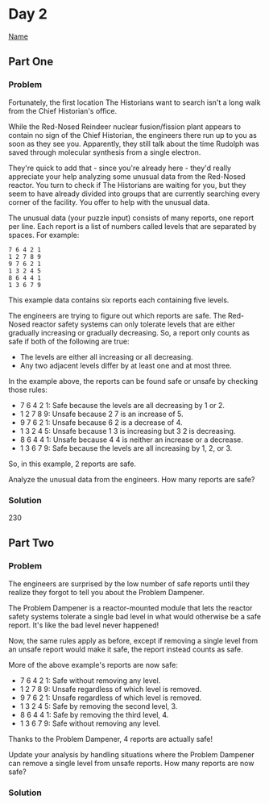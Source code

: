 # Day 2

[Name](https://adventofcode.com/2024/day/2)

## Part One

### Problem

Fortunately, the first location The Historians want to search isn't a long walk from the Chief Historian's office.

While the Red-Nosed Reindeer nuclear fusion/fission plant appears to contain no sign of the Chief Historian, the engineers there run up to you as soon as they see you. Apparently, they still talk about the time Rudolph was saved through molecular synthesis from a single electron.

They're quick to add that - since you're already here - they'd really appreciate your help analyzing some unusual data from the Red-Nosed reactor. You turn to check if The Historians are waiting for you, but they seem to have already divided into groups that are currently searching every corner of the facility. You offer to help with the unusual data.

The unusual data (your puzzle input) consists of many reports, one report per line. Each report is a list of numbers called levels that are separated by spaces. For example:

```
7 6 4 2 1
1 2 7 8 9
9 7 6 2 1
1 3 2 4 5
8 6 4 4 1
1 3 6 7 9
```

This example data contains six reports each containing five levels.

The engineers are trying to figure out which reports are safe. The Red-Nosed reactor safety systems can only tolerate levels that are either gradually increasing or gradually decreasing. So, a report only counts as safe if both of the following are true:

-   The levels are either all increasing or all decreasing.
-   Any two adjacent levels differ by at least one and at most three.

In the example above, the reports can be found safe or unsafe by checking those rules:

-   7 6 4 2 1: Safe because the levels are all decreasing by 1 or 2.
-   1 2 7 8 9: Unsafe because 2 7 is an increase of 5.
-   9 7 6 2 1: Unsafe because 6 2 is a decrease of 4.
-   1 3 2 4 5: Unsafe because 1 3 is increasing but 3 2 is decreasing.
-   8 6 4 4 1: Unsafe because 4 4 is neither an increase or a decrease.
-   1 3 6 7 9: Safe because the levels are all increasing by 1, 2, or 3.

So, in this example, 2 reports are safe.

Analyze the unusual data from the engineers. How many reports are safe?

### Solution

230

## Part Two

### Problem

The engineers are surprised by the low number of safe reports until they realize they forgot to tell you about the Problem Dampener.

The Problem Dampener is a reactor-mounted module that lets the reactor safety systems tolerate a single bad level in what would otherwise be a safe report. It's like the bad level never happened!

Now, the same rules apply as before, except if removing a single level from an unsafe report would make it safe, the report instead counts as safe.

More of the above example's reports are now safe:

-   7 6 4 2 1: Safe without removing any level.
-   1 2 7 8 9: Unsafe regardless of which level is removed.
-   9 7 6 2 1: Unsafe regardless of which level is removed.
-   1 3 2 4 5: Safe by removing the second level, 3.
-   8 6 4 4 1: Safe by removing the third level, 4.
-   1 3 6 7 9: Safe without removing any level.

Thanks to the Problem Dampener, 4 reports are actually safe!

Update your analysis by handling situations where the Problem Dampener can remove a single level from unsafe reports. How many reports are now safe?

### Solution

